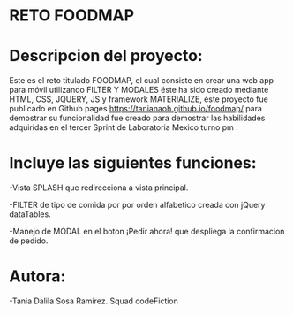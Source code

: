 RETO FOODMAP
=================

Descripcion del proyecto:
=========================

Este es el reto titulado FOODMAP,  el cual consiste en crear una web app para móvil utilizando FILTER Y MODALES
éste ha sido creado mediante HTML, CSS, JQUERY, JS y framework MATERIALIZE, éste proyecto fue publicado en Github pages
https://tanianaoh.github.io/foodmap/ para demostrar su funcionalidad fue creado para demostrar las habilidades adquiridas en el tercer Sprint de Laboratoria Mexico turno pm .

Incluye las siguientes funciones:
========================================

-Vista SPLASH que redirecciona a vista principal.

-FILTER de tipo de comida por por orden alfabetico creada con jQuery dataTables.

-Manejo de MODAL en el boton ¡Pedir ahora! que despliega la confirmacion de pedido. 


Autora:
========

-Tania Dalila Sosa Ramirez.
 Squad codeFiction
